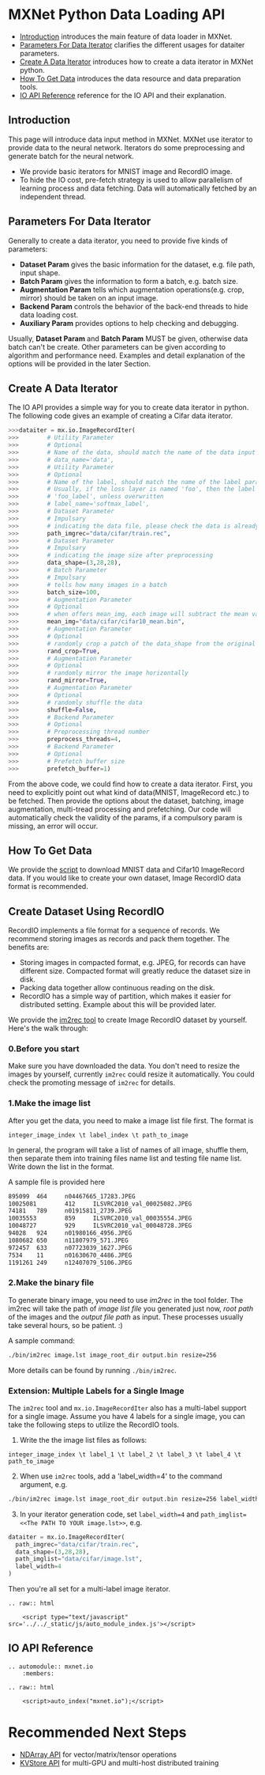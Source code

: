 MXNet Python Data Loading API
=============================
* [Introduction](#introduction) introduces the main feature of data loader in MXNet.
* [Parameters For Data Iterator](#parameters-for-data-iterator) clarifies the different usages for dataiter parameters.
* [Create A Data Iterator](#create-a-data-iterator) introduces how to create a data iterator in MXNet python.
* [How To Get Data](#how-to-get-data) introduces the data resource and data preparation tools.
* [IO API Reference](#io-api-reference) reference for the IO API and their explanation.

Introduction
------------
This page will introduce data input method in MXNet. MXNet use iterator to provide data to the neural network.  Iterators do some preprocessing and generate batch for the neural network.

* We provide basic iterators for MNIST image and RecordIO image.
* To hide the IO cost, pre-fetch strategy is used to allow parallelism of learning process and data fetching. Data will automatically fetched by an independent thread.

Parameters For Data Iterator
----------------------------

Generally to create a data iterator, you need to provide five kinds of parameters:

* **Dataset Param** gives the basic information for the dataset, e.g. file path, input shape.
* **Batch Param** gives the information to form a batch, e.g. batch size.
* **Augmentation Param** tells which augmentation operations(e.g. crop, mirror) should be taken on an input image.
* **Backend Param** controls the behavior of the back-end threads to hide data loading cost.
* **Auxiliary Param** provides options to help checking and debugging.

Usually, **Dataset Param** and **Batch Param** MUST be given, otherwise data batch can't be create. Other parameters can be given according to algorithm and performance need. Examples and detail explanation of the options will be provided in the later Section.

Create A Data Iterator
----------------------
The IO API provides a simple way for you to create data iterator in python.
The following code gives an example of creating a Cifar data iterator.

```python
>>>dataiter = mx.io.ImageRecordIter(
>>>        # Utility Parameter
>>>        # Optional
>>>        # Name of the data, should match the name of the data input of the network
>>>        # data_name='data',
>>>        # Utility Parameter
>>>        # Optional
>>>        # Name of the label, should match the name of the label parameter of the network.
>>>        # Usually, if the loss layer is named 'foo', then the label input has the name
>>>        # 'foo_label', unless overwritten
>>>        # label_name='softmax_label',
>>>        # Dataset Parameter
>>>        # Impulsary
>>>        # indicating the data file, please check the data is already there
>>>        path_imgrec="data/cifar/train.rec",
>>>        # Dataset Parameter
>>>        # Impulsary
>>>        # indicating the image size after preprocessing
>>>        data_shape=(3,28,28),
>>>        # Batch Parameter
>>>        # Impulsary
>>>        # tells how many images in a batch
>>>        batch_size=100,
>>>        # Augmentation Parameter
>>>        # Optional
>>>        # when offers mean_img, each image will subtract the mean value at each pixel
>>>        mean_img="data/cifar/cifar10_mean.bin",
>>>        # Augmentation Parameter
>>>        # Optional
>>>        # randomly crop a patch of the data_shape from the original image
>>>        rand_crop=True,
>>>        # Augmentation Parameter
>>>        # Optional
>>>        # randomly mirror the image horizontally
>>>        rand_mirror=True,
>>>        # Augmentation Parameter
>>>        # Optional
>>>        # randomly shuffle the data
>>>        shuffle=False,
>>>        # Backend Parameter
>>>        # Optional
>>>        # Preprocessing thread number
>>>        preprocess_threads=4,
>>>        # Backend Parameter
>>>        # Optional
>>>        # Prefetch buffer size
>>>        prefetch_buffer=1)
```

From the above code, we could find how to create a data iterator. First, you need to explicitly point out what kind of data(MNIST, ImageRecord etc.) to be fetched. Then provide the options about the dataset, batching, image augmentation, multi-tread processing and prefetching. Our code will automatically check the validity of the params, if a compulsory param is missing, an error will occur.

How To Get Data
---------------

We provide the [script](../../tests/python/common/get_data.py) to download MNIST data and Cifar10 ImageRecord data. If you would like to create your own dataset, Image RecordIO data format is recommended.

## Create Dataset Using RecordIO

RecordIO implements a file format for a sequence of records. We recommend storing images as records and pack them together. The benefits are:

* Storing images in compacted format, e.g. JPEG, for records can have different size. Compacted format will greatly reduce the dataset size in disk.
* Packing data together allow continuous reading on the disk.
* RecordIO has a simple way of partition, which makes it easier for distributed setting. Example about this will be provided later.

We provide the [im2rec tool](../../tools/im2rec.cc) to create Image RecordIO dataset by yourself. Here's the walk through:

### 0.Before you start
Make sure you have downloaded the data. You don't need to resize the images by yourself, currently ```im2rec``` could resize it automatically. You could check the promoting message of ```im2rec``` for details.

### 1.Make the image list
After you get the data, you need to make a image list file first.  The format is
```
integer_image_index \t label_index \t path_to_image
```
In general, the program will take a list of names of all image, shuffle them, then separate them into training files name list and testing file name list. Write down the list in the format.

A sample file is provided here
```bash
895099  464     n04467665_17283.JPEG
10025081        412     ILSVRC2010_val_00025082.JPEG
74181   789     n01915811_2739.JPEG
10035553        859     ILSVRC2010_val_00035554.JPEG
10048727        929     ILSVRC2010_val_00048728.JPEG
94028   924     n01980166_4956.JPEG
1080682 650     n11807979_571.JPEG
972457  633     n07723039_1627.JPEG
7534    11      n01630670_4486.JPEG
1191261 249     n12407079_5106.JPEG

```

### 2.Make the binary file
To generate binary image, you need to use *im2rec* in the tool folder. The im2rec will take the path of _image list file_ you generated just now, _root path_ of the images and the _output file path_ as input. These processes usually take several hours, so be patient. :)

A sample command:
```bash
./bin/im2rec image.lst image_root_dir output.bin resize=256
```
More details can be found by running ```./bin/im2rec```.

### Extension: Multiple Labels for a Single Image

The `im2rec` tool and `mx.io.ImageRecordIter` also has a multi-label support for a single image.
Assume you have 4 labels for a single image, you can take the following steps to utilize the RecordIO tools.

1. Write the the image list files as follows:
```
integer_image_index \t label_1 \t label_2 \t label_3 \t label_4 \t path_to_image
```

2. When use `im2rec` tools, add a 'label_width=4' to the command argument, e.g.
```bash
./bin/im2rec image.lst image_root_dir output.bin resize=256 label_width=4
```

3. In your iterator generation code, set `label_width=4` and `path_imglist=<<The PATH TO YOUR image.lst>>`, e.g.

```python
dataiter = mx.io.ImageRecordIter(
  path_imgrec="data/cifar/train.rec",
  data_shape=(3,28,28),
  path_imglist="data/cifar/image.lst",
  label_width=4
)
```

Then you're all set for a multi-label image iterator.

```eval_rst
.. raw:: html

    <script type="text/javascript" src='../../_static/js/auto_module_index.js'></script>
```


IO API Reference
----------------

```eval_rst
.. automodule:: mxnet.io
    :members:

.. raw:: html

    <script>auto_index("mxnet.io");</script>
```
# Recommended Next Steps
* [NDArray API](ndarray.md) for vector/matrix/tensor operations
* [KVStore API](kvstore.md) for multi-GPU and multi-host distributed training
